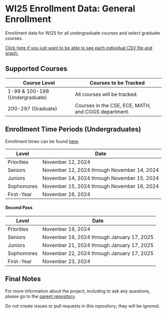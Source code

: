 # WI25 Enrollment Data: General Enrollment
Enrollment data for WI25 for all undergraduate courses and select graduate courses.

[Click here if you just want to be able to see each individual CSV file and graph.](https://github.com/UCSD-Historical-Enrollment-Data/2025Winter/blob/main/TOC.md)

## Supported Courses
| Course Level                   | Courses to be Tracked                               |
| ------------------------------ | --------------------------------------------------- |
| 1-99 & 100-198 (Undergraduate) | All courses will be tracked.                        |
| 200-297 (Graduate)             | Courses in the CSE, ECE, MATH, and COGS department. |

## Enrollment Time Periods (Undergraduates)
Enrollment times can be found [here](https://blink.ucsd.edu/instructors/courses/enrollment/start.html). 

| Level                       | Date                                                    |
| --------------------------- | --------------------------------------------------------|
| Priorities                  | November 12, 2024                                       |
| Seniors                     | November 12, 2024 through November 14, 2024             |
| Juniors                     | November 14, 2024 through November 15, 2024             |
| Sophomores                  | November 15, 2024 through November 16, 2024             |
| First-Year                  | November 16, 2024                                       |


#### Second Pass

| Level                       | Date                                                    |
| --------------------------- | --------------------------------------------------------|
| Priorities                  | November 19, 2024                                       |
| Seniors                     | November 19, 2024 through January 17, 2025              |
| Juniors                     | November 21, 2024 through January 17, 2025              |
| Sophomores                  | November 22, 2024 through January 17, 2025              |
| First-Year                  | November 23, 2024                                       |

## Final Notes
For more information about the project, including to ask any questions, please go to the [parent repository](https://github.com/ewang2002/UCSDHistEnrollData). 

Do not create issues or pull requests in this repository; they will be ignored. 
